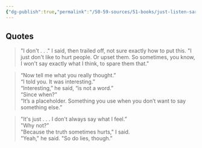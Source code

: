 ```yaml
---
{"dg-publish":true,"permalink":"/50-59-sources/51-books/just-listen-sarah-dessen/","tags":["update"],"updated":"2024-02-28T15:32:41-05:00"}
---
```



## Quotes

> "I don't . . ." I said, then trailed off, not sure exactly how to put this. "I just don't like to hurt people. Or upset them. So sometimes, you know, I won't say exactly what I think, to spare them that."

> “Now tell me what you really thought.” \
> “I told you. It was interesting.” \
> “Interesting,” he said, “is not a word.” \
> “Since when?” \
> “It’s a placeholder. Something you use when you don’t want to say something else.”

> "It's just . . . I don't always say what I feel.” \
> "Why not?” \
> "Because the truth sometimes hurts," I said. \
> "Yeah," he said. "So do lies, though.”
